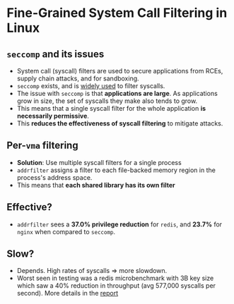 # Fine-Grained System Call Filtering in Linux

## `seccomp` and its issues

- System call (syscall) filters are used to secure applications from RCEs,
  supply chain attacks, and for sandboxing.
- `seccomp` exists, and is [widely used](https://en.wikipedia.org/wiki/Seccomp)
  to filter syscalls.
- The issue with `seccomp` is that **applications are large**. As applications
  grow in size, the set of syscalls they make also tends to grow.
- This means that a single syscall filter for the whole application **is
  necessarily permissive**.
- This **reduces the effectiveness of syscall filtering** to mitigate attacks.

## Per-`vma` filtering

- **Solution**: Use multiple syscall filters for a single process
- `addrfilter` assigns a filter to each file-backed memory region in the
  process's address space.
- This means that **each shared library has its own filter**

## Effective?

- `addrfilter` sees a **37.0% privilege reduction** for `redis`, and
  **23.7%** for `nginx` when compared to `seccomp`.

## Slow?

- Depends. High rates of syscalls => more slowdown.
- Worst seen in testing was a redis microbenchmark with 3B key size which saw a
  40% reduction in throughput (avg 577,000 syscalls per second). More details in the
  [report](https://www.github.com/tcassar-diss/report)
